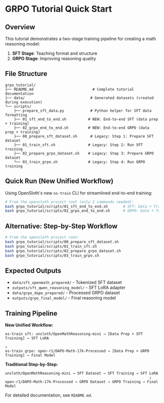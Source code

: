 # GRPO Tutorial Quick Start

## Overview

This tutorial demonstrates a two-stage training pipeline for creating a math reasoning model:

1. **SFT Stage**: Teaching format and structure
2. **GRPO Stage**: Improving reasoning quality

## File Structure

```
grpo_tutorial/
├── README.md                           # Complete tutorial documentation
├── data/                              # Generated datasets (created during execution)
└── scripts/
    ├── prepare_sft_data.py            # Python helper for SFT data formatting
    ├── 01_sft_end_to_end.sh          # NEW: End-to-end SFT (data prep + training)
    ├── 02_grpo_end_to_end.sh         # NEW: End-to-end GRPO (data prep + training)
    ├── 00_prepare_sft_dataset.sh      # Legacy: Step 1: Prepare SFT dataset
    ├── 01_train_sft.sh               # Legacy: Step 2: Run SFT training
    ├── 02_prepare_grpo_dataset.sh    # Legacy: Step 3: Prepare GRPO dataset
    └── 03_train_grpo.sh              # Legacy: Step 4: Run GRPO training
```

## Quick Run (New Unified Workflow)

Using OpenSloth's new `os-train` CLI for streamlined end-to-end training:

```bash
# From the opensloth project root (only 2 commands needed):
bash grpo_tutorial/scripts/01_sft_end_to_end.sh       # SFT: Data + Training
bash grpo_tutorial/scripts/02_grpo_end_to_end.sh      # GRPO: Data + Training
```

## Alternative: Step-by-Step Workflow

```bash
# From the opensloth project root:
bash grpo_tutorial/scripts/00_prepare_sft_dataset.sh
bash grpo_tutorial/scripts/01_train_sft.sh
bash grpo_tutorial/scripts/02_prepare_grpo_dataset.sh
bash grpo_tutorial/scripts/03_train_grpo.sh
```

## Expected Outputs

- `data/sft_openmath_prepared/` - Tokenized SFT dataset
- `outputs/sft_qwen_reasoning_model/` - SFT LoRA adapter
- `data/grpo_dapo_prepared/` - Processed GRPO dataset  
- `outputs/grpo_final_model/` - Final reasoning model

## Training Pipeline

**New Unified Workflow:**
```
os-train sft: unsloth/OpenMathReasoning-mini → [Data Prep + SFT Training] → SFT LoRA
                                                                                  ↓
os-train grpo: open-r1/DAPO-Math-17k-Processed → [Data Prep + GRPO Training] → Final Model
```

**Traditional Step-by-Step:**
```
unsloth/OpenMathReasoning-mini → SFT Dataset → SFT Training → SFT LoRA
                                                                  ↓
open-r1/DAPO-Math-17k-Processed → GRPO Dataset → GRPO Training → Final Model
```

For detailed documentation, see `README.md`.
